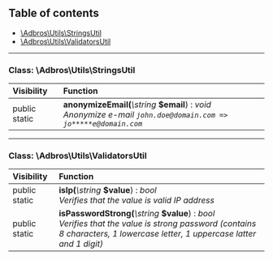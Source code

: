 ## Table of contents

- [\Adbros\Utils\StringsUtil](#class-adbrosutilsstringsutil)
- [\Adbros\Utils\ValidatorsUtil](#class-adbrosutilsvalidatorsutil)

<hr />

### Class: \Adbros\Utils\StringsUtil

| Visibility | Function |
|:-----------|:---------|
| public static | <strong>anonymizeEmail(</strong><em>\string</em> <strong>$email</strong>)</strong> : <em>void</em><br /><em>Anonymize e-mail `john.doe@domain.com => jo*****e@domain.com`</em> |

<hr />

### Class: \Adbros\Utils\ValidatorsUtil

| Visibility | Function |
|:-----------|:---------|
| public static | <strong>isIp(</strong><em>\string</em> <strong>$value</strong>)</strong> : <em>bool</em><br /><em>Verifies that the value is valid IP address</em> |
| public static | <strong>isPasswordStrong(</strong><em>\string</em> <strong>$value</strong>)</strong> : <em>bool</em><br /><em>Verifies that the value is strong password (contains 8 characters, 1 lowercase letter, 1 uppercase latter and 1 digit)</em> |

